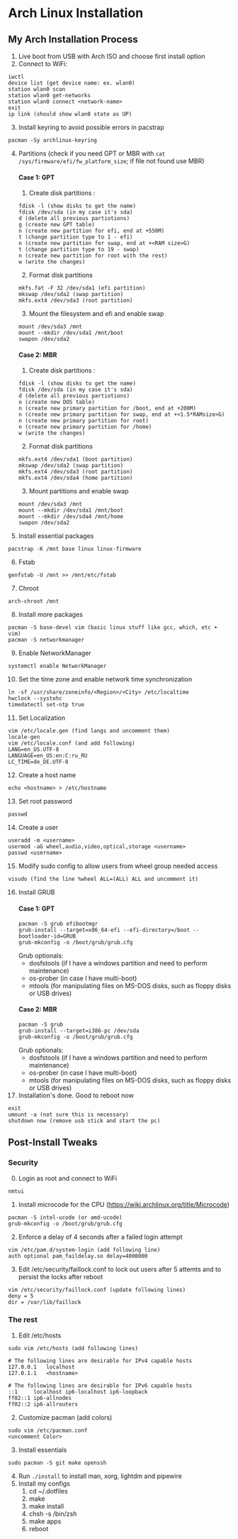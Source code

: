 # Arch Linux Installation

## My Arch Installation Process

1. Live boot from USB with Arch ISO and choose first install option
2. Connect to WiFi:
```
iwctl
device list (get device name: ex. wlan0)
station wlan0 scan
station wlan0 get-networks
station wlan0 connect <network-name>
exit
ip link (should show wlan0 state as UP)
```
3. Install keyring to avoid possible errors in pacstrap
```
pacman -Sy archlinux-keyring
```
4. Partitions (check if you need GPT or MBR with `cat /sys/firmware/efi/fw_platform_size`; if file not found use MBR)
    #### Case 1: GPT
    1. Create disk partitions :
    ```
    fdisk -l (show disks to get the name)
    fdisk /dev/sda (in my case it's sda)
    d (delete all previous partiotions)
    g (create new GPT table)
    n (create new partition for efi, end at +550M)
    t (change partition type to 1 - efi)
    n (create new partition for swap, end at +<RAM size>G)
    t (change partition type to 19 - swap)
    n (create new partition for root with the rest)
    w (write the changes)
    ```
    2. Format disk partitions
    ```
    mkfs.fat -F 32 /dev/sda1 (efi partition)
    mkswap /dev/sda2 (swap partition)
    mkfs.ext4 /dev/sda3 (root partition)
    ```
    3. Mount the filesystem and efi and enable swap
    ```
    mount /dev/sda3 /mnt
    mount --mkdir /dev/sda1 /mnt/boot
    swapon /dev/sda2
    ```
    #### Case 2: MBR
    1. Create disk partitions :
    ```
    fdisk -l (show disks to get the name)
    fdisk /dev/sda (in my case it's sda)
    d (delete all previous partiotions)
    o (create new DOS table)
    n (create new primary partition for /boot, end at +200M)
    n (create new primary partition for swap, end at +<1.5*RAMsize>G)
    n (create new primary partition for root)
    n (create new primary partition for /home)
    w (write the changes)
    ```
    2. Format disk partitions
    ```
    mkfs.ext4 /dev/sda1 (boot partition)
    mkswap /dev/sda2 (swap partition)
    mkfs.ext4 /dev/sda3 (root partition)
    mkfs.ext4 /dev/sda4 (home partition)
    ```
    3. Mount partitions and enable swap
    ```
    mount /dev/sda3 /mnt
    mount --mkdir /dev/sda1 /mnt/boot
    mount --mkdir /dev/sda4 /mnt/home
    swapon /dev/sda2
    ```
5. Install essential packages
```
pacstrap -K /mnt base linux linux-firmware
```
6. Fstab
```
genfstab -U /mnt >> /mnt/etc/fstab
```
7. Chroot
```
arch-chroot /mnt
```
8. Install more packages
```
pacman -S base-devel vim (basic linux stuff like gcc, which, etc + vim)
pacman -S networkmanager
```
9. Enable NetworkManager
```
systemctl enable NetworkManager
```
10. Set the time zone and enable network time synchronization
```
ln -sf /usr/share/zoneinfo/<Region>/<City> /etc/localtime
hwclock --systohc
timedatectl set-ntp true
```
11. Set Localization
```
vim /etc/locale.gen (find langs and uncomment them)
locale-gen
vim /etc/locale.conf (and add following)
LANG=en_US.UTF-8
LANGUAGE=en_US:en:C:ru_RU
LC_TIME=de_DE.UTF-8
```
12. Create a host name
```
echo <hostname> > /etc/hostname
```
13. Set root password
```
passwd
```
14. Create a user
```
useradd -m <username>
usermod -aG wheel,audio,video,optical,storage <username>
passwd <username>
```
15. Modify sudo config to allow users from wheel group needed access
```
visudo (find the line %wheel ALL=(ALL) ALL and uncomment it)
```
16. Install GRUB
    #### Case 1: GPT
    ```
    pacman -S grub efibootmgr
    grub-install --target=x86_64-efi --efi-directory=/boot --bootloader-id=GRUB
    grub-mkconfig -o /boot/grub/grub.cfg
    ```
    Grub optionals:
    - dosfstools (if I have a windows partition and need to perform maintenance)
    - os-prober (in case I have multi-boot)
    - mtools (for manipulating files on MS-DOS disks, such as floppy disks or USB drives)
    #### Case 2: MBR
    ```
    pacman -S grub
    grub-install --target=i386-pc /dev/sda
    grub-mkconfig -o /boot/grub/grub.cfg
    ```
    Grub optionals:
    - dosfstools (if I have a windows partition and need to perform maintenance)
    - os-prober (in case I have multi-boot)
    - mtools (for manipulating files on MS-DOS disks, such as floppy disks or USB drives)
17. Installation's done. Good to reboot now
```
exit
umount -a (not sure this is necessary)
shutdown now (remove usb stick and start the pc)
```
## Post-Install Tweaks
### Security
0. Login as root and connect to WiFi
```
nmtui
```
1. Install microcode for the CPU (https://wiki.archlinux.org/title/Microcode)
```
pacman -S intel-ucode (or amd-ucode)
grub-mkconfig -o /boot/grub/grub.cfg
```
2. Enforce a delay of 4 seconds after a failed login attempt
```
vim /etc/pam.d/system-login (add following line)
auth optional pam_faildelay.so delay=4000000
```
3. Edit /etc/security/faillock.conf to lock out users after 5 attemts and to persist the locks after reboot
```
vim /etc/security/faillock.conf (update following lines)
deny = 5
dir = /var/lib/faillock
```

### The rest
1. Edit /etc/hosts
```
sudo vim /etc/hosts (add following lines)

# The following lines are desirable for IPv4 capable hosts
127.0.0.1	localhost
127.0.1.1	<hostname>

# The following lines are desirable for IPv6 capable hosts
::1     localhost ip6-localhost ip6-loopback
ff02::1 ip6-allnodes
ff02::2 ip6-allrouters
```
2. Customize pacman (add colors)
```
sudo vim /etc/pacman.conf
<uncomment Color>
```
3. Install essentials
```
sudo pacman -S git make openssh
```
4. Run `./install` to install man, xorg, lightdm and pipewire
5. Install my configs
    1. cd ~/.dotfiles
    2. make
    3. make install
    4. chsh -s /bin/zsh
    5. make apps
    6. reboot
